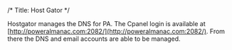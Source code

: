 /* Title: Host Gator */

Hostgator manages the DNS for PA. The Cpanel login is available at [http://poweralmanac.com:2082/](http://poweralmanac.com:2082/). From there the DNS and email accounts are able to be managed. 
